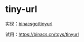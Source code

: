 # tiny-url

实现：[binacsgo/tinyurl](https://github.com/binacsgo/tinyurl)

试用：https://binacs.cn/toys/tinyurl
